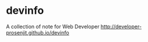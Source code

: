 devinfo
=======

A collection of note for Web Developer
http://developer-prosenjit.github.io/devinfo
